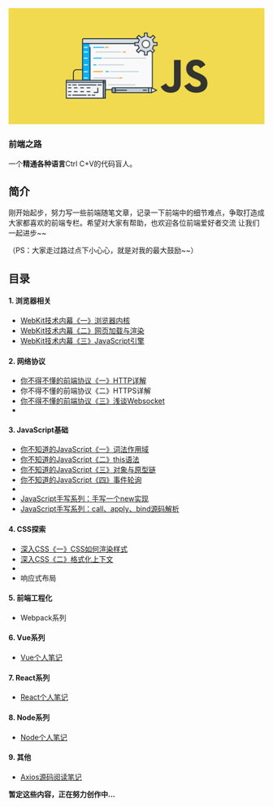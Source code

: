 ![image-20201013212425027](https://github.com/Hjw52/Blog/blob/master/image/image-20201013212425027.png?raw=true)

### 前端之路

一个**精通各种语言**Ctrl C+V的代码盲人。





## 简介

刚开始起步，努力写一些前端随笔文章，记录一下前端中的细节难点，争取打造成大家都喜欢的前端专栏。希望对大家有帮助，也欢迎各位前端爱好者交流  让我们一起进步~~

（PS：大家走过路过点下小心心，就是对我的最大鼓励~~）

## 目录

#### 1. 浏览器相关

- [WebKit技术内幕《一》浏览器内核](https://github.com/Hjw52/Blog/issues/1 )
- [WebKit技术内幕《二》网页加载与渲染](https://github.com/Hjw52/Blog/issues/2)
- [WebKit技术内幕《三》JavaScript引擎](https://github.com/Hjw52/Blog/issues/3)

#### 2. 网络协议

- [你不得不懂的前端协议《一》HTTP详解](https://github.com/Hjw52/Blog/issues/4)
- 你不得不懂的前端协议《二》HTTPS详解
- [你不得不懂的前端协议《三》浅谈Websocket](https://github.com/Hjw52/Blog/issues/5)
- 

#### 3. JavaScript基础

- [你不知道的JavaScript《一》词法作用域](https://github.com/Hjw52/Blog/issues/9)
- [你不知道的JavaScript《二》this语法](https://github.com/Hjw52/Blog/issues/10)
- [你不知道的JavaScript《三》对象与原型链](https://github.com/Hjw52/Blog/issues/12)
- [你不知道的JavaScript《四》事件轮询](https://github.com/Hjw52/Blog/issues/13)
- 
- [JavaScript手写系列：手写一个new实现](https://github.com/Hjw52/Blog/issues/6)
- [JavaScript手写系列：call、apply、bind源码解析](https://github.com/Hjw52/Blog/issues/11)

#### 4. CSS探索

- [深入CSS《一》CSS如何渲染样式](https://github.com/Hjw52/Blog/issues/7)
- [深入CSS《二》格式化上下文](https://github.com/Hjw52/Blog/issues/8)
- 
- 响应式布局

#### 5. 前端工程化

- Webpack系列

#### 6. Vue系列

- [Vue个人笔记](https://github.com/Hjw52/Vue_learn)

#### 7. React系列

- [React个人笔记](https://github.com/Hjw52/React_learn)

#### 8. Node系列

- [Node个人笔记](https://github.com/Hjw52/Node_learn)

#### 9. 其他

- [Axios源码阅读笔记](https://github.com/Hjw52/Blog/issues/14)

**暂定这些内容，正在努力创作中...**





